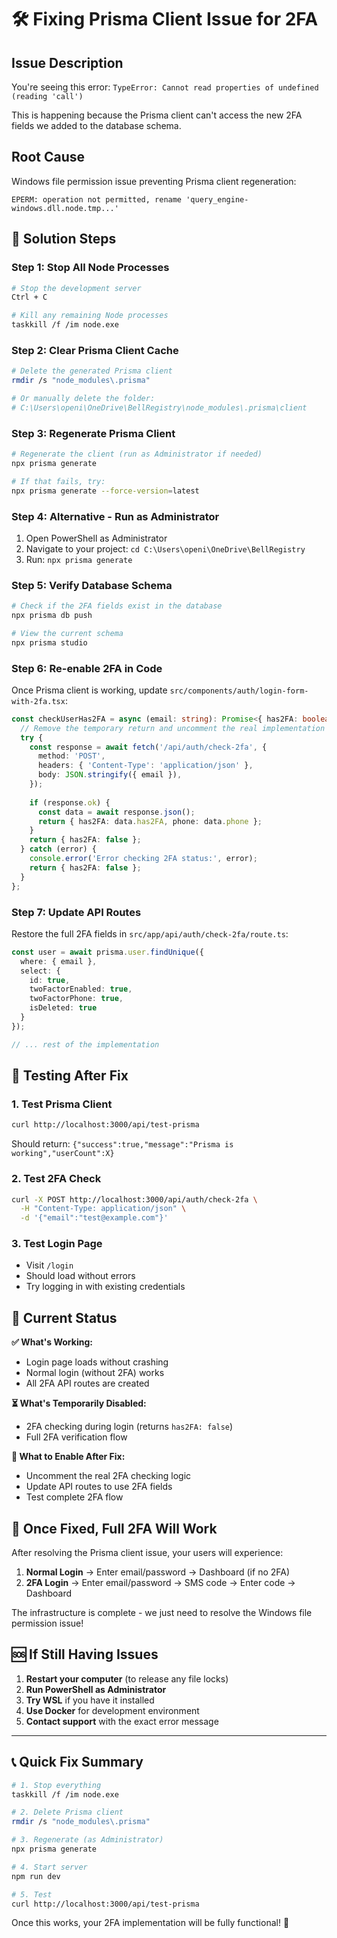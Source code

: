 # 🛠 Fixing Prisma Client Issue for 2FA

## Issue Description
You're seeing this error: `TypeError: Cannot read properties of undefined (reading 'call')`

This is happening because the Prisma client can't access the new 2FA fields we added to the database schema.

## Root Cause
Windows file permission issue preventing Prisma client regeneration:
```
EPERM: operation not permitted, rename 'query_engine-windows.dll.node.tmp...'
```

## 🔧 Solution Steps

### Step 1: Stop All Node Processes
```bash
# Stop the development server
Ctrl + C

# Kill any remaining Node processes
taskkill /f /im node.exe
```

### Step 2: Clear Prisma Client Cache
```bash
# Delete the generated Prisma client
rmdir /s "node_modules\.prisma"

# Or manually delete the folder:
# C:\Users\openi\OneDrive\BellRegistry\node_modules\.prisma\client
```

### Step 3: Regenerate Prisma Client
```bash
# Regenerate the client (run as Administrator if needed)
npx prisma generate

# If that fails, try:
npx prisma generate --force-version=latest
```

### Step 4: Alternative - Run as Administrator
1. Open PowerShell as Administrator
2. Navigate to your project: `cd C:\Users\openi\OneDrive\BellRegistry`
3. Run: `npx prisma generate`

### Step 5: Verify Database Schema
```bash
# Check if the 2FA fields exist in the database
npx prisma db push

# View the current schema
npx prisma studio
```

### Step 6: Re-enable 2FA in Code
Once Prisma client is working, update `src/components/auth/login-form-with-2fa.tsx`:

```typescript
const checkUserHas2FA = async (email: string): Promise<{ has2FA: boolean; phone?: string }> => {
  // Remove the temporary return and uncomment the real implementation
  try {
    const response = await fetch('/api/auth/check-2fa', {
      method: 'POST',
      headers: { 'Content-Type': 'application/json' },
      body: JSON.stringify({ email }),
    });
    
    if (response.ok) {
      const data = await response.json();
      return { has2FA: data.has2FA, phone: data.phone };
    }
    return { has2FA: false };
  } catch (error) {
    console.error('Error checking 2FA status:', error);
    return { has2FA: false };
  }
};
```

### Step 7: Update API Routes
Restore the full 2FA fields in `src/app/api/auth/check-2fa/route.ts`:

```typescript
const user = await prisma.user.findUnique({
  where: { email },
  select: {
    id: true,
    twoFactorEnabled: true,
    twoFactorPhone: true,
    isDeleted: true
  }
});

// ... rest of the implementation
```

## 🧪 Testing After Fix

### 1. Test Prisma Client
```bash
curl http://localhost:3000/api/test-prisma
```
Should return: `{"success":true,"message":"Prisma is working","userCount":X}`

### 2. Test 2FA Check
```bash
curl -X POST http://localhost:3000/api/auth/check-2fa \
  -H "Content-Type: application/json" \
  -d '{"email":"test@example.com"}'
```

### 3. Test Login Page
- Visit `/login`
- Should load without errors
- Try logging in with existing credentials

## 🎯 Current Status

**✅ What's Working:**
- Login page loads without crashing
- Normal login (without 2FA) works
- All 2FA API routes are created

**⏳ What's Temporarily Disabled:**
- 2FA checking during login (returns `has2FA: false`)
- Full 2FA verification flow

**🎯 What to Enable After Fix:**
- Uncomment the real 2FA checking logic
- Update API routes to use 2FA fields
- Test complete 2FA flow

## 🚀 Once Fixed, Full 2FA Will Work

After resolving the Prisma client issue, your users will experience:

1. **Normal Login** → Enter email/password → Dashboard (if no 2FA)
2. **2FA Login** → Enter email/password → SMS code → Enter code → Dashboard

The infrastructure is complete - we just need to resolve the Windows file permission issue!

## 🆘 If Still Having Issues

1. **Restart your computer** (to release any file locks)
2. **Run PowerShell as Administrator**
3. **Try WSL** if you have it installed
4. **Use Docker** for development environment
5. **Contact support** with the exact error message

---

## 📞 Quick Fix Summary

```bash
# 1. Stop everything
taskkill /f /im node.exe

# 2. Delete Prisma client
rmdir /s "node_modules\.prisma"

# 3. Regenerate (as Administrator)
npx prisma generate

# 4. Start server
npm run dev

# 5. Test
curl http://localhost:3000/api/test-prisma
```

Once this works, your 2FA implementation will be fully functional! 🎉 